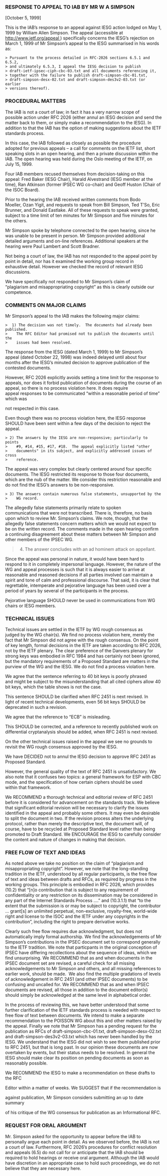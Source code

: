 
### RESPONSE TO APPEAL TO IAB BY MR W A SIMPSON


[October 5, 1999]


This is the IAB’s response to an appeal against IESG action lodged on May 1, 1999 by William Allen Simpson. The appeal (accessible at http://www.ietf.org/appeal ) specifically concerns the IESG’s rejection on March 1, 1999 of Mr Simpson’s appeal to the IESG summarised in his words as:



```
> Pursuant to the process detailed in RFC-2026 sections 6.5.1 and 6.5.2,
> and ultimately 6.5.3, I appeal the IESG decision to publish
> draft-ietf-ipsec-ciph-cbc-03.txt and all documents referencing it,
> together with the failure to publish draft-simpson-cbc-01.txt,
> draft-simpson-desx-02.txt and draft-simpson-des3v2-03.txt (or earlier
> versions thereof).
```

### PROCEDURAL MATTERS


The IAB is not a court of law; in fact it has a very narrow scope of possible action under RFC 2026 (either annul an IESG decision and send the matter back to them, or simply make a recommendation to the IESG). In addition to that the IAB has the option of making suggestions about the IETF standards process.


In this case, the IAB followed as closely as possible the procedure adopted for previous appeals – a call for comments on the IETF list, short speaking slots in an open hearing, and then a private discussion within the IAB. The open hearing was held during the Oslo meeting of the IETF, on July 15, 1999.


Four IAB members recused themselves from decision-taking on this appeal: Fred Baker (IESG Chair), Harald Alvestrand (IESG member at the time), Ran Atkinson (former IPSEC WG co-chair) and Geoff Huston (Chair of the ISOC Board).


Prior to the hearing the IAB received written comments from Bodo Moeller, Ozan Yigit, and requests to speak from Bill Simpson, Ted T’So, Eric Brunner, and Donald Eastlake. All of these requests to speak were granted, subject to a time limit of ten minutes for Mr Simpson and five minutes for the others.  

Mr Simpson spoke by telephone connected to the open hearing, since he was unable to be present in person. Mr Simpson provided additional detailed arguments and on-line references. Additional speakers at the hearing were Paul Lambert and Scott Bradner.


Not being a court of law, the IAB has not responded to the appeal point by point in detail, nor has it examined the working group record in exhaustive detail. However we checked the record of relevant IESG discussions.


We have specifically not responded to Mr Simpson’s claim of “plagiarism and misappropriating copyright” as this is clearly outside our competence.


### COMMENTS ON MAJOR CLAIMS


Mr Simpson’s appeal to the IAB makes the following major claims:



```
>  1) The decision was not timely.  The documents had already been published.
>    The RFC Editor had promised not to publish the documents until the
>    issues had been resolved.
```

The response from the IESG (dated March 1, 1999) to Mr Simpson’s appeal (dated October 22, 1998) was indeed delayed until about four months after the IESG’s minuted decision to approve publication of the contested documents.  

However, RFC 2026 explicitly avoids setting a time limit for the response to appeals, nor does it forbid publication of documents during the course of an appeal, so there is no process violation here. It does require appeal responses to be communicated “within a reasonable period of time” which was  

not respected in this case.


Even though there was no process violation here, the IESG response SHOULD have been sent within a few days of the decision to reject the appeal.



```
> 2) The answers by the IESG are non-responsive; particularly to points
>    #9, #14, #15, #17, #18.  The appeal explicitly listed "other
>    documents" in its subject, and explicitly addressed issues of cross
>    reference.
```

The appeal was very complex but clearly centered around four specific documents. The IESG restricted its response to those four documents, which are the nub of the matter. We consider this restriction reasonable and do not find the IESG’s answers to be non-responsive.



```
> 3) The answers contain numerous false statements, unsupported by the
>    WG record.
```

The allegedly false statements primarily relate to spoken communications that were not transcribed. There is, therefore, no basis upon which to review Mr. Simpson’s claims. We note, though, that the allegedly false statements concern matters which we would not expect to be on the written record. The comments made in the open hearing confirm a continuing disagreement about these matters between Mr Simpson and other members of the IPSEC WG.


> 4) The answer concludes with an ad hominem attack on appellant.


Since the appeal was personal in nature, it would have been hard to respond to it in completely impersonal language. However, the nature of the WG and appeal processes is such that it is always easier to arrive at reasonable and reasoned decisions if all parties involved can maintain a spirit and tone of calm and professional discourse. That said, it is clear that regrettable, intemperate and pejorative language has been used over a period of years by several of the participants in the process.


Pejorative language SHOULD never be used in communications from WG chairs or IESG members.


### TECHNICAL ISSUES


Technical issues are settled in the IETF by WG rough consensus as judged by the WG chair(s). We find no process violation here, merely the fact that Mr Simpson did not agree with the rough consensus. On the point of key length, formal decisions in the IETF are taken according to RFC 2026, not by the IETF plenary. The clear preference of the Danvers plenary for strong keys was embodied in RFC 1984 and has certainly not been ignored, but the mandatory requirements of a Proposed Standard are matters in the purview of the WG and the IESG. We do not find a process violation here.


We agree that the sentence referring to 40 bit keys is poorly phrased and might be subject to the misunderstanding that all cited ciphers allow 40 bit keys, which the table shows is not the case.


This sentence SHOULD be clarified when RFC 2451 is next revised. In light of recent technical developments, even 56 bit keys SHOULD be deprecated in such a revision.


We agree that the reference to “ECB” is misleading.


This SHOULD be corrected, and a reference to recently published work on differential cryptanalysis should be added, when RFC 2451 is next revised.


On the other technical issues raised in the appeal we see no grounds to revisit the WG rough consensus approved by the IESG.


We have DECIDED not to annul the IESG decision to approve RFC 2451 as Proposed Standard.


However, the general quality of the text of RFC 2451 is unsatisfactory. We also note that it confuses two topics: a general framework for ESP with CBC mode, and the specification of how certain ciphers should be used within that framework.


We RECOMMEND a thorough technical and editorial review of RFC 2451 before it is considered for advancement on the standards track. We believe that significant editorial revision will be necessary to clarify the issues identified in the appeal and probably some others. It may even be desirable to split the document in two. If the revision process alters the underlying protocol, rather than merely the descriptive text, the document will, of course, have to be recycled at Proposed Standard level rather than being promoted to Draft Standard. We ENCOURAGE the IESG to carefully consider the content and nature of changes in making that decision.


### FREE FLOW OF TEXT AND IDEAS


As noted above we take no position on the claim of “plagiarism and misappropriating copyright”. However, we note that the long-standing tradition in the IETF, understood by all regular participants, is the free flow of text and ideas between drafts and RFCs, as required by progress in the working groups. This principle is embodied in RFC 2026, which provides (10.2) that “[n]o contribution that is subject to any requirement of confidentiality or any restriction on its dissemination may be considered in any part of the Internet Standards Process ….” and (10.3.1.1) that “to the extent that the submission is or may be subject to copyright, the contributor … grant[s] an unlimited perpetual, non-exclusive, royalty-free, world-wide right and license to the ISOC and the IETF under any copyrights in the contribution”, including the right to prepare derivative works.


Clearly such free flow requires due acknowledgment, but does not automatically imply formal authorship. We find the acknowledgements of Mr Simpson’s contributions in the IPSEC document set to correspond generally to the IETF tradition. We note that particpants in the original conception of IPSEC have differing recollections about the sequence of ideas, which we find unsurprising. We RECOMMEND that as and when documents in the IPSEC document set are revised, a careful check for all missing acknowledgements to Mr Simpson and others, and all missing references to earlier work, should be made.  We also find the multiple gradations of levels of acknowledgement in RFC 2451 (and other IPSEC documents) to be confusing and uncalled for. We RECOMMEND that as and when IPSEC documents are revised, all those in addition to the document editor(s) should simply be acknowledged at the same level in alphabetical order.


In the process of reviewing this, we have better understood that some further clarification of the IETF standards process is needed with respect to free flow of text between documents. We intend to make a separate recommendation to the POISSON WG about this and other matters raised by the appeal. Finally we note that Mr Simpson has a pending request for the publication as RFCs of draft-simpson-cbc-01.txt, draft-simpson-desx-02.txt and draft-simpson-des3v2-03.txt which has never been handled by the IESG. We understand that the IESG did not wish to see them published prior to RFC 2451, but that is long past. In our opinion these documents are now overtaken by events, but their status needs to be resolved. In general the IESG should make clear its position on pending documents as soon as reasonably possible.


 We RECOMMEND the IESG to make a recommendation on these drafts to the RFC  

Editor within a matter of weeks. We SUGGEST that if the recommendation is  

against publication, Mr Simpson considers submitting an up to date summary  

of his critique of the WG consensus for publication as an Informational RFC.

### REQUEST FOR ORAL ARGUMENT


Mr. Simpson asked for the opportunity to appear before the IAB to personally argue each point in detail. As we observed before, the IAB is not a court of law. Furthermore, RFC 2026’s procedures for conflict resolution and appeals (6.5) do not call for or anticipate that the IAB should be required to hold hearings or receive oral argument. Although the IAB would have discretion in an appropriate case to hold such proceedings, we do not believe that they are necessary here.


